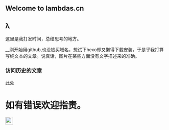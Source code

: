 ## Welcome to lambdas.cn

## λ

这里是我打发时间，总结思考的地方。


__刚开始用github,也没钱买域名，想试下hexo却又懒得下载安装，于是乎我打算写纯文本的文章。说真话，图片在某些方面没有文字描述来的准确。

### 访问历史的文章
<a herf="\List\all.html">此处</a>




# 如有错误欢迎指责。
<img src="https://github.com/fluidicon.png"  height="24" width="24" herf="https://github.com/3rfahrung">
